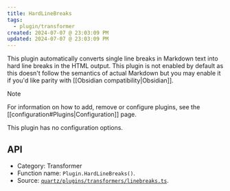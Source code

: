 ```yaml
---
title: HardLineBreaks
tags:
  - plugin/transformer
created: 2024-07-07 @ 23:03:09 PM
updated: 2024-07-07 @ 23:03:09 PM
---
```


This plugin automatically converts single line breaks in Markdown text into hard line breaks in the HTML output. This plugin is not enabled by default as this doesn't follow the semantics of actual Markdown but you may enable it if you'd like parity with [[Obsidian compatibility|Obsidian]].

> [!note]
> For information on how to add, remove or configure plugins, see the [[configuration#Plugins|Configuration]] page.

This plugin has no configuration options.

## API

- Category: Transformer
- Function name: `Plugin.HardLineBreaks()`.
- Source: [`quartz/plugins/transformers/linebreaks.ts`](https://github.com/jackyzha0/quartz/blob/v4/quartz/plugins/transformers/linebreaks.ts).
